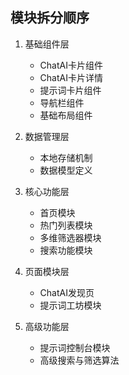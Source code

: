 ## 模块拆分顺序
1. 基础组件层
   
   - ChatAI卡片组件
   - ChatAI卡片详情
   - 提示词卡片组件
   - 导航栏组件
   - 基础布局组件
2. 数据管理层
   
   - 本地存储机制
   - 数据模型定义
3. 核心功能层
   
   - 首页模块
   - 热门列表模块
   - 多维筛选器模块
   - 搜索功能模块
4. 页面模块层
   
   - ChatAI发现页
   - 提示词工坊模块
5. 高级功能层
   
   - 提示词控制台模块
   - 高级搜索与筛选算法
